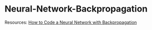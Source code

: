 # Neural-Network-Backpropagation

Resources: [How to Code a Neural Network with Backpropagation](https://machinelearningmastery.com/implement-backpropagation-algorithm-scratch-python/)
